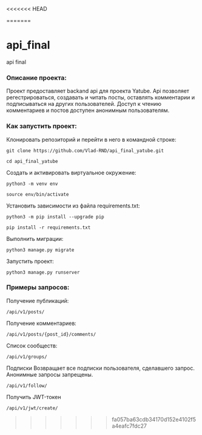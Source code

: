 <<<<<<< HEAD
<!-- # api_final
api final -->
=======
# api_final
api final

### Описание проекта:

Проект предоставляет backand api для проекта Yatube.
Api позволяет регестрироваться, создавать и читать посты, оставлять комментарии
и подписываться на других пользователей.
Доступ к чтению комментариев и постов доступен анонимным пользователям.

### Как запустить проект:

Клонировать репозиторий и перейти в него в командной строке:

```
git clone https://github.com/Vlad-RND/api_final_yatube.git
```

```
cd api_final_yatube
```

Cоздать и активировать виртуальное окружение:

```
python3 -m venv env
```

```
source env/bin/activate
```

Установить зависимости из файла requirements.txt:

```
python3 -m pip install --upgrade pip
```

```
pip install -r requirements.txt
```

Выполнить миграции:

```
python3 manage.py migrate
```

Запустить проект:

```
python3 manage.py runserver
```

### Примеры запросов:

Получение публикаций:

```
/api/v1/posts/
```

Получение комментариев:

```
/api/v1/posts/{post_id}/comments/
```

Список сообществ:

```
/api/v1/groups/
```

Подписки
Возвращает все подписки пользователя, сделавшего запрос.
Анонимные запросы запрещены.

```
/api/v1/follow/
```

Получить JWT-токен

```
/api/v1/jwt/create/
```
>>>>>>> fa057ba63cdb34170d152e4102f5a4eafc7fdc27
